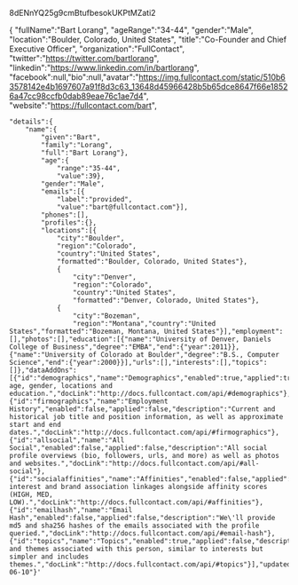 8dENnYQ25g9cmBtufbesokUKPtMZati2

{
    "fullName":"Bart Lorang",
    "ageRange":"34-44",
    "gender":"Male",
    "location":"Boulder, Colorado, United States",
    "title":"Co-Founder and Chief Executive Officer",
    "organization":"FullContact",
    "twitter":"https://twitter.com/bartlorang",
    "linkedin":"https://www.linkedin.com/in/bartlorang",
    "facebook":null,"bio":null,"avatar":"https://img.fullcontact.com/static/510b63578142e4b1697607a91f8d3c63_13648d45966428b5b65dce8647f66e18526a47cc98ccfb0dab89eae76c1ae7d4",
    "website":"https://fullcontact.com/bart",

    "details":{
        "name":{
            "given":"Bart",
            "family":"Lorang",
            "full":"Bart Lorang"},
            "age":{
                "range":"35-44",
                "value":39},
            "gender":"Male",
            "emails":[{
                "label":"provided",
                "value":"bart@fullcontact.com"}],
            "phones":[],
            "profiles":{},
            "locations":[{
                "city":"Boulder",
                "region":"Colorado",
                "country":"United States",
                "formatted":"Boulder, Colorado, United States"},
                {
                    "city":"Denver",
                    "region":"Colorado",
                    "country":"United States",
                    "formatted":"Denver, Colorado, United States"},
                {
                    "city":"Bozeman",
                    "region":"Montana","country":"United States","formatted":"Bozeman, Montana, United States"}],"employment":[],"photos":[],"education":[{"name":"University of Denver, Daniels College of Business","degree":"EMBA","end":{"year":2011}},{"name":"University of Colorado at Boulder","degree":"B.S., Computer Science","end":{"year":2000}}],"urls":[],"interests":[],"topics":[]},"dataAddOns":[{"id":"demographics","name":"Demographics","enabled":true,"applied":true,"description":"Name, age, gender, locations and education.","docLink":"http://docs.fullcontact.com/api/#demographics"},{"id":"firmographics","name":"Employment History","enabled":false,"applied":false,"description":"Current and historical job title and position information, as well as approximate start and end dates.","docLink":"http://docs.fullcontact.com/api/#firmographics"},{"id":"allsocial","name":"All Social","enabled":false,"applied":false,"description":"All social profile overviews (bio, followers, urls, and more) as well as photos and websites.","docLink":"http://docs.fullcontact.com/api/#all-social"},{"id":"socialaffinities","name":"Affinities","enabled":false,"applied":false,"description":"Provides interest and brand association linkages alongside affinity scores (HIGH, MED, LOW).","docLink":"http://docs.fullcontact.com/api/#affinities"},{"id":"emailhash","name":"Email Hash","enabled":false,"applied":false,"description":"We\'ll provide md5 and sha256 hashes of the emails associated with the profile queried.","docLink":"http://docs.fullcontact.com/api/#email-hash"},{"id":"topics","name":"Topics","enabled":true,"applied":false,"description":"Topics and themes associated with this person, similar to interests but simpler and includes themes.","docLink":"http://docs.fullcontact.com/api/#topics"}],"updated":"2019-06-10"}'